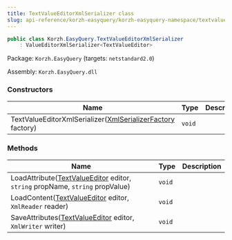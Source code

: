 ```yaml
---
title: TextValueEditorXmlSerializer class
slug: api-reference/korzh-easyquery/korzh-easyquery-namespace/textvalueeditorxmlserializer-class
---
```


```csharp
public class Korzh.EasyQuery.TextValueEditorXmlSerializer
    : ValueEditorXmlSerializer<TextValueEditor>

```
Package: `Korzh.EasyQuery` (targets: `netstandard2.0`)

Assembly: `Korzh.EasyQuery.dll`

### Constructors

| Name | Type | Description | 
| --- | --- | --- | 
| TextValueEditorXmlSerializer([XmlSerializerFactory](//easyquery/docs/api-reference/korzh-easyquery/korzh-easyquery-namespace/xmlserializerfactory-class) factory) | `void` |  | 


### Methods

| Name | Type | Description | 
| --- | --- | --- | 
| LoadAttribute([TextValueEditor](//easyquery/docs/api-reference/easydata-core/easydata-namespace/textvalueeditor-class) editor, `string` propName, `string` propValue) | `void` |  | 
| LoadContent([TextValueEditor](//easyquery/docs/api-reference/easydata-core/easydata-namespace/textvalueeditor-class) editor, `XmlReader` reader) | `void` |  | 
| SaveAttributes([TextValueEditor](//easyquery/docs/api-reference/easydata-core/easydata-namespace/textvalueeditor-class) editor, `XmlWriter` writer) | `void` |  |